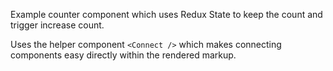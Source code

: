 Example counter component which uses Redux State to keep the count and trigger increase count.

Uses the helper component `<Connect />` which makes connecting components easy directly within the rendered markup.
